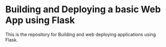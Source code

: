 # Building and Deploying a basic Web App using Flask
This is the repository for Building and web deploying applications using Flask.
